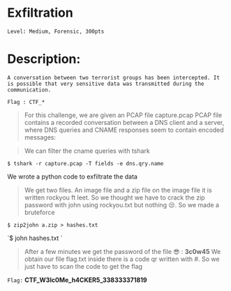 #  Exfiltration
```
Level: Medium, Forensic, 300pts 
```

# Description: 
```
A conversation between two terrorist groups has been intercepted. It is possible that very sensitive data was transmitted during the communication.

Flag : CTF_*

```

>For this challenge, we are given an PCAP file capture.pcap 
PCAP file contains a recorded conversation between a DNS client and a server, where DNS queries and CNAME responses seem to contain encoded messages:

>We can filter the cname queries with tshark 

`$ tshark -r capture.pcap -T fields -e dns.qry.name`

We wrote a python code to exfiltrate the data  

>We get two files. An image file and a zip file 
on the image file it is written rockyou ft leet. So we thought we have to crack the zip password with john using rockyou.txt but nothing 😒. 
So we made a bruteforce 

`$ zip2john a.zip > hashes.txt `

`$ john hashes.txt  ̀

>After a few minutes we get the password of the file 😎 : **3c0w45**
We obtain our file flag.txt inside there is a code qr written with #. So we just have to scan the code to get the flag 

```Flag:``` **CTF_W3lc0Me_h4CKER5_338333371819**
